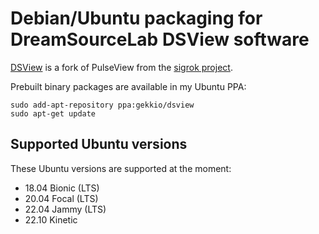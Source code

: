 <!--
SPDX-FileCopyrightText: 2022 Joonas Javanainen <joonas.javanainen@gmail.com>

SPDX-License-Identifier: CC0-1.0
-->

# Debian/Ubuntu packaging for DreamSourceLab DSView software

[DSView](https://github.com/DreamSourceLab/DSView) is a fork of PulseView from
the [sigrok project](https://sigrok.org/).

Prebuilt binary packages are available in my Ubuntu PPA:

```shell
sudo add-apt-repository ppa:gekkio/dsview
sudo apt-get update
```

## Supported Ubuntu versions

These Ubuntu versions are supported at the moment:

+ 18.04 Bionic (LTS)
+ 20.04 Focal (LTS)
+ 22.04 Jammy (LTS)
+ 22.10 Kinetic
